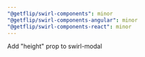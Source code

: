 ```yaml
---
"@getflip/swirl-components": minor
"@getflip/swirl-components-angular": minor
"@getflip/swirl-components-react": minor
---
```


Add "height" prop to swirl-modal
